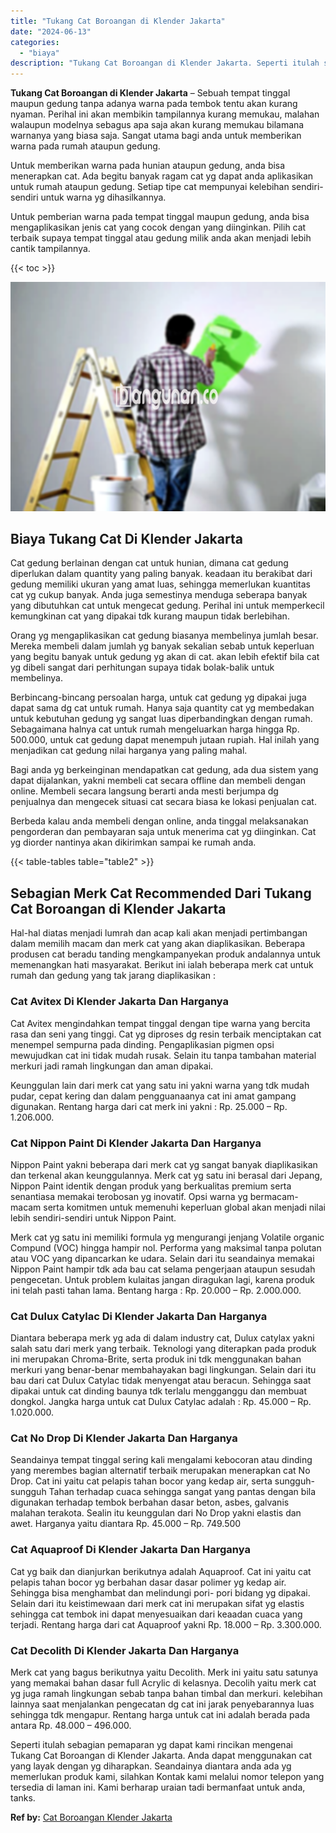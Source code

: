 ```yaml
---
title: "Tukang Cat Boroangan di Klender Jakarta"
date: "2024-06-13"
categories: 
  - "biaya"
description: "Tukang Cat Boroangan di Klender Jakarta. Seperti itulah sebagian pemaparan yg dapat kami rincikan mengenai Tukang Cat Boroangan di Klender Jakarta. Anda dapa..."
---
```


**Tukang Cat Boroangan di Klender Jakarta** – Sebuah tempat tinggal maupun gedung tanpa adanya warna pada tembok tentu akan kurang nyaman. Perihal ini akan membikin tampilannya kurang memukau, malahan walaupun modelnya sebagus apa saja akan kurang memukau bilamana warnanya yang biasa saja. Sangat utama bagi anda untuk memberikan warna pada rumah ataupun gedung.

Untuk memberikan warna pada hunian ataupun gedung, anda bisa menerapkan cat. Ada begitu banyak ragam cat yg dapat anda aplikasikan untuk rumah ataupun gedung. Setiap tipe cat mempunyai kelebihan sendiri-sendiri untuk warna yg dihasilkannya.

Untuk pemberian warna pada tempat tinggal maupun gedung, anda bisa mengaplikasikan jenis cat yang cocok dengan yang diinginkan. Pilih cat terbaik supaya tempat tinggal atau gedung milik anda akan menjadi lebih cantik tampilannya.

{{< toc >}}

![](/images/jasa-cat-murah01.png)

## Biaya Tukang Cat Di Klender Jakarta

Cat gedung berlainan dengan cat untuk hunian, dimana cat gedung diperlukan dalam quantity yang paling banyak. keadaan itu berakibat dari gedung memiliki ukuran yang amat luas, sehingga memerlukan kuantitas cat yg cukup banyak. Anda juga semestinya menduga seberapa banyak yang dibutuhkan cat untuk mengecat gedung. Perihal ini untuk memperkecil kemungkinan cat yang dipakai tdk kurang maupun tidak berlebihan.

Orang yg mengaplikasikan cat gedung biasanya membelinya jumlah besar. Mereka membeli dalam jumlah yg banyak sekalian sebab untuk keperluan yang begitu banyak untuk gedung yg akan di cat. akan lebih efektif bila cat yg dibeli sangat dari perhitungan supaya tidak bolak-balik untuk membelinya.

Berbincang-bincang persoalan harga, untuk cat gedung yg dipakai juga dapat sama dg cat untuk rumah. Hanya saja quantity cat yg membedakan untuk kebutuhan gedung yg sangat luas diperbandingkan dengan rumah. Sebagaimana halnya cat untuk rumah mengeluarkan harga hingga Rp. 500.000, untuk cat gedung dapat menempuh jutaan rupiah. Hal inilah yang menjadikan cat gedung nilai harganya yang paling mahal.

Bagi anda yg berkeinginan mendapatkan cat gedung, ada dua sistem yang dapat dijalankan, yakni membeli cat secara offline dan membeli dengan online. Membeli secara langsung berarti anda mesti berjumpa dg penjualnya dan mengecek situasi cat secara biasa ke lokasi penjualan cat.

Berbeda kalau anda membeli dengan online, anda tinggal melaksanakan pengorderan dan pembayaran saja untuk menerima cat yg diinginkan. Cat yg diorder nantinya akan dikirimkan sampai ke rumah anda.

{{< table-tables table="table2" >}}

## Sebagian Merk Cat Recommended Dari Tukang Cat Boroangan di Klender Jakarta

Hal-hal diatas menjadi lumrah dan acap kali akan menjadi pertimbangan dalam memilih macam dan merk cat yang akan diaplikasikan. Beberapa produsen cat beradu tanding mengkampanyekan produk andalannya untuk memenangkan hati masyarakat. Berikut ini ialah beberapa merk cat untuk rumah dan gedung yang tak jarang diaplikasikan :

### Cat Avitex Di Klender Jakarta Dan Harganya

Cat Avitex mengindahkan tempat tinggal dengan tipe warna yang bercita rasa dan seni yang tinggi. Cat yg diproses dg resin terbaik menciptakan cat menempel sempurna pada dinding. Pengaplikasian pigmen opsi mewujudkan cat ini tidak mudah rusak. Selain itu tanpa tambahan material merkuri jadi ramah lingkungan dan aman dipakai.

Keunggulan lain dari merk cat yang satu ini yakni warna yang tdk mudah pudar, cepat kering dan dalam pengguanaanya cat ini amat gampang digunakan. Rentang harga dari cat merk ini yakni : Rp. 25.000 – Rp. 1.206.000.

### Cat Nippon Paint Di Klender Jakarta Dan Harganya

Nippon Paint yakni beberapa dari merk cat yg sangat banyak diaplikasikan dan terkenal akan keunggulannya. Merk cat yg satu ini berasal dari Jepang, Nippon Paint identik dengan produk yang berkualitas premium serta senantiasa memakai terobosan yg inovatif. Opsi warna yg bermacam-macam serta komitmen untuk memenuhi keperluan global akan menjadi nilai lebih sendiri-sendiri untuk Nippon Paint.

Merk cat yg satu ini memiliki formula yg mengurangi jenjang Volatile organic Compund (VOC) hingga hampir nol. Performa yang maksimal tanpa polutan atau VOC yang dipancarkan ke udara. Selain dari itu seandainya memakai Nippon Paint hampir tdk ada bau cat selama pengerjaan ataupun sesudah pengecetan. Untuk problem kulaitas jangan diragukan lagi, karena produk ini telah pasti tahan lama. Bentang harga : Rp. 20.000 – Rp. 2.000.000.

### Cat Dulux Catylac Di Klender Jakarta Dan Harganya

Diantara beberapa merk yg ada di dalam industry cat, Dulux catylax yakni salah satu dari merk yang terbaik. Teknologi yang diterapkan pada produk ini merupakan Chroma-Brite, serta produk ini tdk menggunakan bahan merkuri yang benar-benar membahayakan bagi lingkungan. Selain dari itu bau dari cat Dulux Catylac tidak menyengat atau beracun. Sehingga saat dipakai untuk cat dinding baunya tdk terlalu mengganggu dan membuat dongkol. Jangka harga untuk cat Dulux Catylac adalah : Rp. 45.000 – Rp. 1.020.000.

### Cat No Drop Di Klender Jakarta Dan Harganya

Seandainya tempat tinggal sering kali mengalami kebocoran atau dinding yang merembes bagian alternatif terbaik merupakan menerapkan cat No Drop. Cat ini yaitu cat pelapis tahan bocor yang kedap air, serta sungguh-sungguh Tahan terhadap cuaca sehingga sangat yang pantas dengan bila digunakan terhadap tembok berbahan dasar beton, asbes, galvanis malahan terakota. Sealin itu keunggulan dari No Drop yakni elastis dan awet. Harganya yaitu diantara Rp. 45.000 – Rp. 749.500

### Cat Aquaproof Di Klender Jakarta Dan Harganya

Cat yg baik dan dianjurkan berikutnya adalah Aquaproof. Cat ini yaitu cat pelapis tahan bocor yg berbahan dasar dasar polimer yg kedap air. Sehingga bisa menghambat dan melindungi pori- pori bidang yg dipakai. Selain dari itu keistimewaan dari merk cat ini merupakan sifat yg elastis sehingga cat tembok ini dapat menyesuaikan dari keaadan cuaca yang terjadi. Rentang harga dari cat Aquaproof yakni Rp. 18.000 – Rp. 3.300.000.

### Cat Decolith Di Klender Jakarta Dan Harganya

Merk cat yang bagus berikutnya yaitu Decolith. Merk ini yaitu satu satunya yang memakai bahan dasar full Acrylic di kelasnya. Decolih yaitu merk cat yg juga ramah lingkungan sebab tanpa bahan timbal dan merkuri. kelebihan lainnya saat menjalankan pengecatan dg cat ini jarak penyebarannya luas sehingga tdk mengapur. Rentang harga untuk cat ini adalah berada pada antara Rp. 48.000 – 496.000.

Seperti itulah sebagian pemaparan yg dapat kami rincikan mengenai Tukang Cat Boroangan di Klender Jakarta. Anda dapat menggunakan cat yang layak dengan yg diharapkan. Seandainya diantara anda ada yg memerlukan produk kami, silahkan Kontak kami melalui nomor telepon yang tersedia di laman ini. Kami berharap uraian tadi bermanfaat untuk anda, tanks.

**Ref by:** [Cat Boroangan Klender Jakarta](https://id.wikipedia.org/wiki/Cat)
